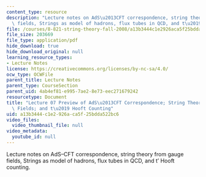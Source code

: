 ```yaml
---
content_type: resource
description: "Lecture notes on AdS\u2013CFT correspondence, string theory from gauge\
  \ fields, Strings as model of hadrons, flux tubes in QCD, and t\u2019 Hooft counting."
file: /courses/8-821-string-theory-fall-2008/a13b3444c1e2926aca5f25bdda522bc6_lecture07.pdf
file_size: 203669
file_type: application/pdf
hide_download: true
hide_download_original: null
learning_resource_types:
- Lecture Notes
license: https://creativecommons.org/licenses/by-nc-sa/4.0/
ocw_type: OCWFile
parent_title: Lecture Notes
parent_type: CourseSection
parent_uid: 4ab4ef81-e995-7ae2-8e73-eec271679242
resourcetype: Document
title: "Lecture 07 Preview of AdS\u2013CFT Correspondence; String Theory from Gauge\
  \ Fields; and t\u2019 Hooft Counting"
uid: a13b3444-c1e2-926a-ca5f-25bdda522bc6
video_files:
  video_thumbnail_file: null
video_metadata:
  youtube_id: null
---
```

Lecture notes on AdS–CFT correspondence, string theory from gauge fields, Strings as model of hadrons, flux tubes in QCD, and t’ Hooft counting.